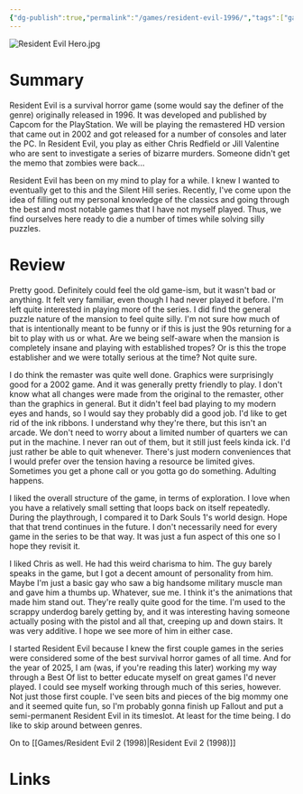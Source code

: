 ```yaml
---
{"dg-publish":true,"permalink":"/games/resident-evil-1996/","tags":["games","LP"],"created":"2024-12-29","updated":"2025-06-03"}
---
```



![Resident Evil Hero.jpg](/img/user/_sys/Attachments/Resident%20Evil%20Hero.jpg)

# Summary

Resident Evil is a survival horror game (some would say the definer of the genre) originally released in 1996. It was developed and published by Capcom for the PlayStation. We will be playing the remastered HD version that came out in 2002 and got released for a number of consoles and later the PC. In Resident Evil, you play as either Chris Redfield or Jill Valentine who are sent to investigate a series of bizarre murders. Someone didn't get the memo that zombies were back...

Resident Evil has been on my mind to play for a while. I knew I wanted to eventually get to this and the Silent Hill series. Recently, I've come upon the idea of filling out my personal knowledge of the classics and going through the best and most notable games that I have not myself played. Thus, we find ourselves here ready to die a number of times while solving silly puzzles.

# Review

Pretty good. Definitely could feel the old game-ism, but it wasn't bad or anything. It felt very familiar, even though I had never played it before. I'm left quite interested in playing more of the series. I did find the general puzzle nature of the mansion to feel quite silly. I'm not sure how much of that is intentionally meant to be funny or if this is just the 90s returning for a bit to play with us or what. Are we being self-aware when the mansion is completely insane and playing with established tropes? Or is this the trope establisher and we were totally serious at the time? Not quite sure.

I do think the remaster was quite well done. Graphics were surprisingly good for a 2002 game. And it was generally pretty friendly to play. I don't know what all changes were made from the original to the remaster, other than the graphics in general. But it didn't feel bad playing to my modern eyes and hands, so I would say they probably did a good job. I'd like to get rid of the ink ribbons. I understand why they're there, but this isn't an arcade. We don't need to worry about a limited number of quarters we can put in the machine. I never ran out of them, but it still just feels kinda ick. I'd just rather be able to quit whenever. There's just modern conveniences that I would prefer over the tension having a resource be limited gives. Sometimes you get a phone call or you gotta go do something. Adulting happens.

I liked the overall structure of the game, in terms of exploration. I love when you have a relatively small setting that loops back on itself repeatedly. During the playthrough, I compared it to Dark Souls 1's world design. Hope that that trend continues in the future. I don't necessarily need for every game in the series to be that way. It was just a fun aspect of this one so I hope they revisit it.

I liked Chris as well. He had this weird charisma to him. The guy barely speaks in the game, but I got a decent amount of personality from him. Maybe I'm just a basic gay who saw a big handsome military muscle man and gave him a thumbs up. Whatever, sue me. I think it's the animations that made him stand out. They're really quite good for the time. I'm used to the scrappy underdog barely getting by, and it was interesting having someone actually posing with the pistol and all that, creeping up and down stairs. It was very additive. I hope we see more of him in either case.

I started Resident Evil because I knew the first couple games in the series were considered some of the best survival horror games of all time. And for the year of 2025, I am (was, if you're reading this later) working my way through a Best Of list to better educate myself on great games I'd never played. I could see myself working through much of this series, however. Not just those first couple. I've seen bits and pieces of the big mommy one and it seemed quite fun, so I'm probably gonna finish up Fallout and put a semi-permanent Resident Evil in its timeslot. At least for the time being. I do like to skip around between genres.

On to [[Games/Resident Evil 2 (1998)\|Resident Evil 2 (1998)]]

# Links
